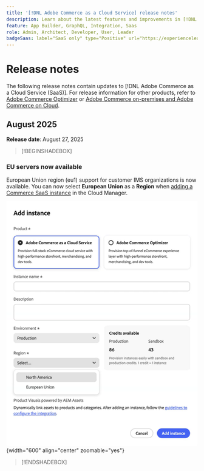 ```yaml
---
title: '[!DNL Adobe Commerce as a Cloud Service] release notes'
description: Learn about the latest features and improvements in [!DNL Adobe Commerce as a Cloud Service].
feature: App Builder, GraphQL, Integration, Saas
role: Admin, Architect, Developer, User, Leader
badgeSaas: label="SaaS only" type="Positive" url="https://experienceleague.adobe.com/en/docs/commerce/user-guides/product-solutions" tooltip="Applies to Adobe Commerce as a Cloud Service and Adobe Commerce Optimizer projects only (Adobe-managed SaaS infrastructure)."
---
```


# Release notes

The following release notes contain updates to [!DNL Adobe Commerce as a Cloud Service (SaaS)]. For release information for other products, refer to [Adobe Commerce Optimizer](../optimizer/release-notes.md) or [Adobe Commerce on-premises and Adobe Commerce on Cloud](https://experienceleague.adobe.com/en/docs/commerce-operations/release/notes/overview).

## August 2025

**Release date**: August 27, 2025

>[!BEGINSHADEBOX]

### EU servers now available

European Union region (eu1) support for customer IMS organizations is now available. You can now select **European Union** as a **Region** when [adding a Commerce SaaS instance](./getting-started.md#create-an-instance) in the Cloud Manager.

![create instance](./assets/create-instance-eu.png){width="600" align="center" zoomable="yes"}

>[!ENDSHADEBOX]

